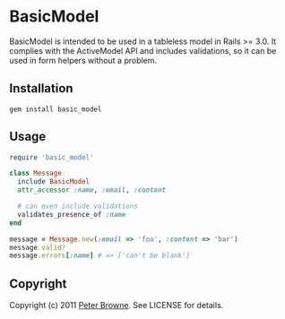 # BasicModel

BasicModel is intended to be used in a tableless model in Rails >= 3.0. It complies with the ActiveModel API and includes validations, so it can be used in form helpers without a problem.

## Installation

```
gem install basic_model
```

## Usage
    
```ruby
require 'basic_model'

class Message
  include BasicModel
  attr_accessor :name, :email, :content

  # can even include validations
  validates_presence_of :name
end

message = Message.new(:email => 'foo', :content => 'bar')
message.valid?
message.errors[:name] # => ['can't be blank']
```

## Copyright

Copyright (c) 2011 [Peter Browne](http://petebrowne.com). See LICENSE for details.
